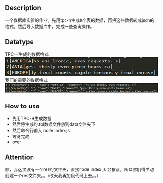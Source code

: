 ## Description
一个数据库实验的作业。先用tpc-h生成8个表的数据，再把这些数据转成json的格式，然后导入数据库中，完成一些查询操作。

## Datatype
TPC-H生成的数据格式<br>
![Alt text](./images/datatype.png)<br>
我们的需要的数据格式<br>
![Alt text](./images/datatype2.png)

## How to use
+ 先用TPC-H生成数据
+ 然后将生成的.tbl数据文件放到data文件夹下
+ 然后命令行输入 node index.js
+ 等待完成
+ over

## Attention
额，我这里没有一个res的文件夹，直接node index.js 会报错。所以你们得手动创建一个res文件夹。。（改天我再加段代码上去。。）
